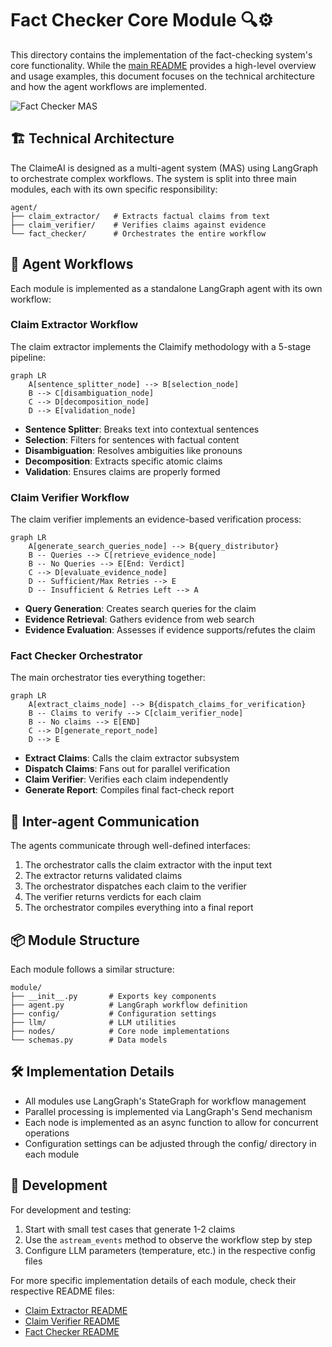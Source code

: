 # Fact Checker Core Module 🔍⚙️

This directory contains the implementation of the fact-checking system's core functionality. While the [main README](../../README.md) provides a high-level overview and usage examples, this document focuses on the technical architecture and how the agent workflows are implemented.

![Fact Checker MAS](https://cloud.imbharath.com/fact-checker-mas.png)

## 🏗️ Technical Architecture

The ClaimeAI is designed as a multi-agent system (MAS) using LangGraph to orchestrate complex workflows. The system is split into three main modules, each with its own specific responsibility:

```
agent/
├── claim_extractor/   # Extracts factual claims from text
├── claim_verifier/    # Verifies claims against evidence
└── fact_checker/      # Orchestrates the entire workflow
```

## 🤖 Agent Workflows

Each module is implemented as a standalone LangGraph agent with its own workflow:

### Claim Extractor Workflow

The claim extractor implements the Claimify methodology with a 5-stage pipeline:

```mermaid
graph LR
    A[sentence_splitter_node] --> B[selection_node]
    B --> C[disambiguation_node]
    C --> D[decomposition_node]
    D --> E[validation_node]
```

- **Sentence Splitter**: Breaks text into contextual sentences
- **Selection**: Filters for sentences with factual content
- **Disambiguation**: Resolves ambiguities like pronouns
- **Decomposition**: Extracts specific atomic claims
- **Validation**: Ensures claims are properly formed

### Claim Verifier Workflow

The claim verifier implements an evidence-based verification process:

```mermaid
graph LR
    A[generate_search_queries_node] --> B{query_distributor}
    B -- Queries --> C[retrieve_evidence_node]
    B -- No Queries --> E[End: Verdict]
    C --> D[evaluate_evidence_node]
    D -- Sufficient/Max Retries --> E
    D -- Insufficient & Retries Left --> A
```

- **Query Generation**: Creates search queries for the claim
- **Evidence Retrieval**: Gathers evidence from web search
- **Evidence Evaluation**: Assesses if evidence supports/refutes the claim

### Fact Checker Orchestrator

The main orchestrator ties everything together:

```mermaid
graph LR
    A[extract_claims_node] --> B{dispatch_claims_for_verification}
    B -- Claims to verify --> C[claim_verifier_node]
    B -- No claims --> E[END]
    C --> D[generate_report_node]
    D --> E
```

- **Extract Claims**: Calls the claim extractor subsystem
- **Dispatch Claims**: Fans out for parallel verification
- **Claim Verifier**: Verifies each claim independently
- **Generate Report**: Compiles final fact-check report

## 🔄 Inter-agent Communication

The agents communicate through well-defined interfaces:

1. The orchestrator calls the claim extractor with the input text
2. The extractor returns validated claims
3. The orchestrator dispatches each claim to the verifier
4. The verifier returns verdicts for each claim
5. The orchestrator compiles everything into a final report

## 📦 Module Structure

Each module follows a similar structure:

```
module/
├── __init__.py       # Exports key components
├── agent.py          # LangGraph workflow definition
├── config/           # Configuration settings
├── llm/              # LLM utilities
├── nodes/            # Core node implementations
└── schemas.py        # Data models
```

## 🛠️ Implementation Details

- All modules use LangGraph's StateGraph for workflow management
- Parallel processing is implemented via LangGraph's Send mechanism
- Each node is implemented as an async function to allow for concurrent operations
- Configuration settings can be adjusted through the config/ directory in each module

## 🔬 Development

For development and testing:

1. Start with small test cases that generate 1-2 claims
2. Use the `astream_events` method to observe the workflow step by step
3. Configure LLM parameters (temperature, etc.) in the respective config files

For more specific implementation details of each module, check their respective README files:
- [Claim Extractor README](./claim_extractor/README.md)
- [Claim Verifier README](./claim_verifier/README.md)
- [Fact Checker README](./fact_checker/README.md)

